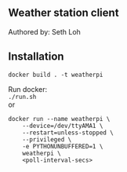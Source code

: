 ## Weather station client

Authored by: Seth Loh

## Installation

`docker build . -t weatherpi`

Run docker:  
`./run.sh`  
or

```
docker run --name weatherpi \
    --device=/dev/ttyAMA1 \
    --restart=unless-stopped \
    --privileged \
    -e PYTHONUNBUFFERED=1 \
    weatherpi \
    <poll-interval-secs>
```
